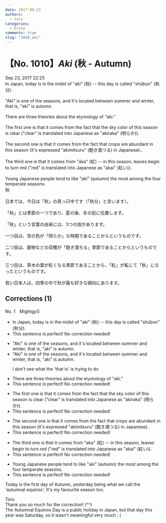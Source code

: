 ```yaml
---
date: 2017-09-23
authors:
  - toru
categories:
  - Essay
comments: true
slug: "1010_aki"
---
```


# 【No. 1010】<strong><em>Aki</strong></em> (秋 - Autumn)
<div class="date">Sep 23, 2017 22:25</div>
<div id="post"><div id="body_show_ori">
In Japan, today is in the midst of "aki" (秋) -- this day is called "shūbun" (秋分).<br/><br/>"Aki" is one of the seasons, and it's located between summer and winter, that is, "aki" is autumn.<br/><br/>There are three theories about the etymology of "aki."<br/><br/>The first one is that it comes from the fact that the sky color of this season is clear ("clear" is translated into Japanese as "akiraka" (明らか)).<br/><br/>The second one is that it comes from the fact that crops are abundant in this season (it's expressed "akimitsuru" (飽き満つる) in Japanese)..<br/><br/>The third one is that it comes from "aka" (紅) -- in this season, leaves begin to turn red ("red" is translated into Japanese as "akai" (紅い)).<br/><br/>Young Japanese people tend to like "aki" (autumn) the most among the four temperate seasons.
</div></div>

<!-- more -->

<div id="post_ja"><div id="body_show_mo">
秋<br/><br/>日本では、今日は「秋」の真っ只中です（「秋分」と言います）。<br/><br/>「秋」とは季節の一つであり、夏の後、冬の前に位置します。<br/><br/>「秋」という言葉の由来には、3つの説があります。<br/><br/>一つ目は、空の色が「明らか」な時期であることからというものです。<br/><br/>二つ目は、穀物などの収穫が「飽き満ちる」季節であることからというものです。<br/><br/>三つ目は、草木の葉が紅くなる季節であることから、「紅」が転じて「秋」になったというものです。<br/><br/>若い日本人は、四季の中で秋が最も好きな傾向にあります。
</div></div>

## Corrections (1)
<div id="block"><div class="first_name"> No. 1　<span class="just_name">MightgyG</span></div><div id="block2">
<ul class="correction_field">
<li class="incorrect">In Japan, today is in the midst of "aki" (秋) -- this day is called "shūbun" (秋分).</li>
<li class="corrected perfect">This sentence is perfect! No correction needed!</li>
</ul>
<ul class="correction_field">
<li class="incorrect">"Aki" is one of the seasons, and it's located between summer and winter, that is, "aki" is autumn.</li>
<li class="corrected correct">
"Aki" is one of the seasons, <span class="f_red"><span class="sline">and</span></span> it's located between summer and winter, <span class="f_red"><span class="sline">that is,</span></span> "aki" is autumn.
<p class="correction_comment">I don't see what the 'that is' is trying to do</p>
</li>
</ul>
<ul class="correction_field">
<li class="incorrect">There are three theories about the etymology of "aki."</li>
<li class="corrected perfect">This sentence is perfect! No correction needed!</li>
</ul>
<ul class="correction_field">
<li class="incorrect">The first one is that it comes from the fact that the sky color of this season is clear ("clear" is translated into Japanese as "akiraka" (明らか)).</li>
<li class="corrected perfect">This sentence is perfect! No correction needed!</li>
</ul>
<ul class="correction_field">
<li class="incorrect">The second one is that it comes from the fact that crops are abundant in this season (it's expressed "akimitsuru" (飽き満つる) in Japanese)..</li>
<li class="corrected perfect">This sentence is perfect! No correction needed!</li>
</ul>
<ul class="correction_field">
<li class="incorrect">The third one is that it comes from "aka" (紅) -- in this season, leaves begin to turn red ("red" is translated into Japanese as "akai" (紅い)).</li>
<li class="corrected perfect">This sentence is perfect! No correction needed!</li>
</ul>
<ul class="correction_field">
<li class="incorrect">Young Japanese people tend to like "aki" (autumn) the most among the four temperate seasons.</li>
<li class="corrected perfect">This sentence is perfect! No correction needed!</li>
</ul>
<p class="comment_small">
 Today is the first day of Autumn, yesterday being what we call the 'autumnal equinox'. It's my favourite season too.
</p>

</div><div class="name"><span class="just_name">Toru</span><br>
Thank you so much for the correction! (^^)<br/>The Autumnal Equinox Day is a public holiday in Japan, but that day this year was Saturday, so it wasn't meaningful very much : (
</div>
</div>
